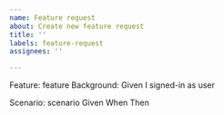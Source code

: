 ```yaml
---
name: Feature request
about: Create new feature request
title: ''
labels: feature-request
assignees: ''

---
```


Feature: feature
Background:
  Given I signed-in as user

  Scenario: scenario
    Given 
    When 
    Then